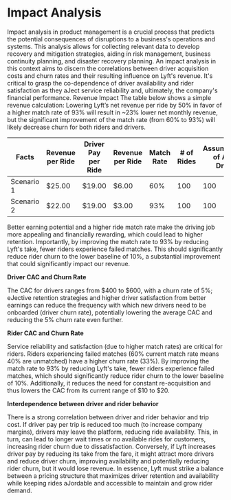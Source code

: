 # Impact Analysis
Impact analysis in product management is a crucial process that predicts the potential consequences of disruptions to a business's operations and systems. This analysis allows for collecting relevant
data to develop recovery and mitigation strategies, aiding in risk
management, business continuity planning, and disaster recovery planning.
An impact analysis in this context aims to discern the correlations between driver
acquisition costs and churn rates and their resulting influence on Lyft's revenue. It's critical
to grasp the co-dependence of driver availability and rider satisfaction as they aJect
service reliability and, ultimately, the company's financial performance.
Revenue Impact
The table below shows a simple revenue calculation: Lowering Lyft’s net revenue per ride by
50% in favor of a higher match rate of 93% will result in ~23% lower net monthly revenue, but
the significant improvement of the match rate (from 60% to 93%) will likely decrease churn
for both riders and drivers.

| **Facts**      | **Revenue per Ride** | **Driver Pay per Ride** | **Revenue per Ride** | **Match Rate** | **# of Rides** | **Assumptions:# of Active Drivers** |  **Monthly Revenue** | **Monthly Cost** | **Net Revenue** |
|-----------------|----------------------|--------------------------|-----------------------|----------------|----------------|----------------|---------------------|------------------|-----------------|
| Scenario 1      | $25.00              | $19.00                  | $6.00                | 60%            | 100            |  100                                  | $150,000.00         | $114,000.00      | $36,000.00      |
| Scenario 2      | $22.00              | $19.00                  | $3.00                | 93%            | 100            |  100                                 | $204,600.00         | $176,700.00      | $27,900.00      |

Better earning potential and a higher ride match rate make the driving job more appealing
and financially rewarding, which could lead to higher retention. Importantly, by improving
the match rate to 93% by reducing Lyft's take, fewer riders experience failed matches. This
should significantly reduce rider churn to the lower baseline of 10%, a substantial
improvement that could significantly impact our revenue.

**Driver CAC and Churn Rate**

The CAC for drivers ranges from $400 to $600, with a churn rate of 5%; eJective retention
strategies and higher driver satisfaction from better earnings can reduce the frequency with
which new drivers need to be onboarded (driver churn rate), potentially lowering the average
CAC and reducing the 5% churn rate even further.

**Rider CAC and Churn Rate**

Service reliability and satisfaction (due to higher match rates) are critical for riders. Riders
experiencing failed matches (60% current match rate means 40% are unmatched) have a
higher churn rate (33%). By improving the match rate to 93% by reducing Lyft's take, fewer
riders experience failed matches, which should significantly reduce rider churn to the lower
baseline of 10%. Additionally, it reduces the need for constant re-acquisition and thus
lowers the CAC from its current range of $10 to $20.

**Interdependence between driver and rider behavior**

There is a strong correlation between driver and rider behavior and trip cost. If driver pay per
trip is reduced too much (to increase company margins), drivers may leave the platform,
reducing ride availability. This, in turn, can lead to longer wait times or no available rides for
customers, increasing rider churn due to dissatisfaction. Conversely, if Lyft increases driver
pay by reducing its take from the fare, it might attract more drivers and reduce driver churn,
improving availability and potentially reducing rider churn, but it would lose revenue. In
essence, Lyft must strike a balance between a pricing structure that maximizes driver
retention and availability while keeping rides aJordable and accessible to maintain and grow
rider demand.

